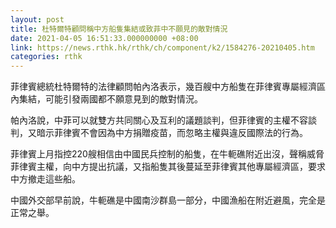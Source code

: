 ```yaml
---
layout: post
title: 杜特爾特顧問稱中方船隻集結或致菲中不願見的敵對情況
date: 2021-04-05 16:51:33.000000000 +08:00
link: https://news.rthk.hk/rthk/ch/component/k2/1584276-20210405.htm
categories: rthk
---
```


菲律賓總統杜特爾特的法律顧問帕內洛表示，幾百艘中方船隻在菲律賓專屬經濟區內集結，可能引發兩國都不願意見到的敵對情況。

帕內洛說，中菲可以就雙方共同關心及互利的議題談判，但菲律賓的主權不容談判，又暗示菲律賓不會因為中方捐贈疫苗，而忽略主權與違反國際法的行為。 

菲律賓上月指控220艘相信由中國民兵控制的船隻，在牛軛礁附近出沒，聲稱威脅菲律賓主權，向中方提出抗議，又指船隻其後蔓延至菲律賓其他專屬經濟區，要求中方撤走這些船。

中國外交部早前說，牛軛礁是中國南沙群島一部分，中國漁船在附近避風，完全是正常之舉。
